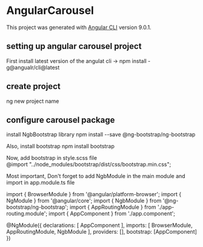 # AngularCarousel

This project was generated with [Angular CLI](https://github.com/angular/angular-cli) version 9.0.1.

## setting up angular carousel project
First install latest version of the angulat cli -> npm install -g@angualr/cli@latest

## create project
ng new project name

## configure carousel package 
install NgbBootstrap library
npm install --save @ng-bootstrap/ng-bootstrap

Also, install bootstrap 
npm install bootstrap

Now, add bootstrap in style.scss file\
@import "../node_modules/bootstrap/dist/css/bootstrap.min.css";

Most important, Don't forget to add NgbModule in the main module and import in app.module.ts file 

import { BrowserModule } from '@angular/platform-browser';
import { NgModule } from '@angular/core';
import { NgbModule } from '@ng-bootstrap/ng-bootstrap';
import { AppRoutingModule } from './app-routing.module';
import { AppComponent } from './app.component';

@NgModule({
  declarations: [
    AppComponent
  ],
  imports: [
    BrowserModule,
    AppRoutingModule,
    NgbModule
  ],
  providers: [],
  bootstrap: [AppComponent]
})